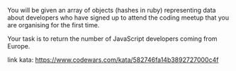 You will be given an array of objects (hashes in ruby) representing data about developers who have signed up to attend the coding meetup that you are organising for the first time.

Your task is to return the number of JavaScript developers coming from Europe.

link kata: https://www.codewars.com/kata/582746fa14b3892727000c4f